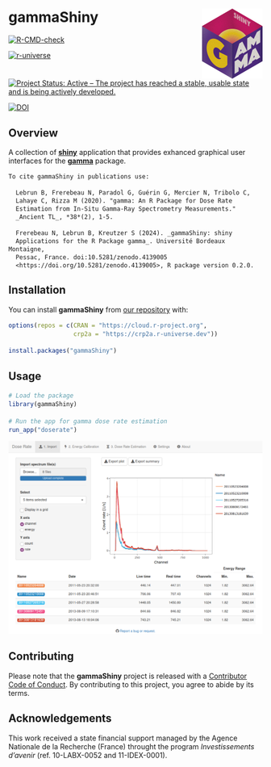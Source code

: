 
<!-- README.md is generated from README.Rmd. Please edit that file -->

# gammaShiny <img width=120px src="man/figures/logo.png" align="right" />

<!-- badges: start -->

[![R-CMD-check](https://github.com/crp2a/gammaShiny/actions/workflows/R-CMD-check.yaml/badge.svg)](https://github.com/crp2a/gammaShiny/actions/workflows/R-CMD-check.yaml)

[![r-universe](https://crp2a.r-universe.dev/badges/gammaShiny)](https://crp2a.r-universe.dev)

[![Project Status: Active – The project has reached a stable, usable
state and is being actively
developed.](https://www.repostatus.org/badges/latest/active.svg)](https://www.repostatus.org/#active)

[![DOI](https://zenodo.org/badge/DOI/10.5281/zenodo.4139005.svg)](https://doi.org/10.5281/zenodo.4139005)
<!-- badges: end -->

## Overview

A collection of [**shiny**](https://shiny.rstudio.com) application that
provides exhanced graphical user interfaces for the
[**gamma**](https://github.com/crp2a/gamma) package.

    To cite gammaShiny in publications use:

      Lebrun B, Frerebeau N, Paradol G, Guérin G, Mercier N, Tribolo C,
      Lahaye C, Rizza M (2020). "gamma: An R Package for Dose Rate
      Estimation from In-Situ Gamma-Ray Spectrometry Measurements."
      _Ancient TL_, *38*(2), 1-5.

      Frerebeau N, Lebrun B, Kreutzer S (2024). _gammaShiny: shiny
      Applications for the R Package gamma_. Université Bordeaux Montaigne,
      Pessac, France. doi:10.5281/zenodo.4139005
      <https://doi.org/10.5281/zenodo.4139005>, R package version 0.2.0.

## Installation

You can install **gammaShiny** from [our
repository](https://crp2a.r-universe.dev) with:

``` r
options(repos = c(CRAN = "https://cloud.r-project.org",
                  crp2a = "https://crp2a.r-universe.dev"))

install.packages("gammaShiny")
```

## Usage

``` r
# Load the package
library(gammaShiny)

# Run the app for gamma dose rate estimation
run_app("doserate")
```

![](man/figures/README-screenshots-1.png)

## Contributing

Please note that the **gammaShiny** project is released with a
[Contributor Code of
Conduct](https://github.com/crp2a/gammaShiny/blob/master/.github/CODE_OF_CONDUCT.md).
By contributing to this project, you agree to abide by its terms.

## Acknowledgements

This work received a state financial support managed by the Agence
Nationale de la Recherche (France) throught the program *Investissements
d’avenir* (ref. 10-LABX-0052 and 11-IDEX-0001).
